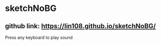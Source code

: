 # sketchNoBG
## github link: https://lin108.github.io/sketchNoBG/
Press any keyboard to play sound

